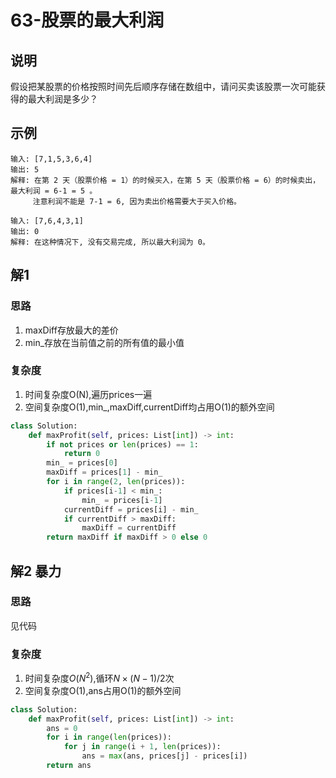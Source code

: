 # 63-股票的最大利润

## 说明
假设把某股票的价格按照时间先后顺序存储在数组中，请问买卖该股票一次可能获得的最大利润是多少？

## 示例
```
输入: [7,1,5,3,6,4]
输出: 5
解释: 在第 2 天（股票价格 = 1）的时候买入，在第 5 天（股票价格 = 6）的时候卖出，最大利润 = 6-1 = 5 。
     注意利润不能是 7-1 = 6, 因为卖出价格需要大于买入价格。

输入: [7,6,4,3,1]
输出: 0
解释: 在这种情况下, 没有交易完成, 所以最大利润为 0。
```

## 解1

### 思路
1. maxDiff存放最大的差价
2. min_存放在当前值之前的所有值的最小值

### 复杂度
1. 时间复杂度O(N),遍历prices一遍
2. 空间复杂度O(1),min_,maxDiff,currentDiff均占用O(1)的额外空间

```python
class Solution:
    def maxProfit(self, prices: List[int]) -> int:
        if not prices or len(prices) == 1:
            return 0
        min_ = prices[0]
        maxDiff = prices[1] - min_
        for i in range(2, len(prices)):
            if prices[i-1] < min_:
                min_ = prices[i-1]
            currentDiff = prices[i] - min_
            if currentDiff > maxDiff:
                maxDiff = currentDiff
        return maxDiff if maxDiff > 0 else 0
```

## 解2 暴力

### 思路
见代码

### 复杂度
1. 时间复杂度$O(N^2)$,循环$N \times (N-1) / 2$次
2. 空间复杂度O(1),ans占用O(1)的额外空间

```python
class Solution:
    def maxProfit(self, prices: List[int]) -> int:
        ans = 0
        for i in range(len(prices)):
            for j in range(i + 1, len(prices)):
                ans = max(ans, prices[j] - prices[i])
        return ans
```